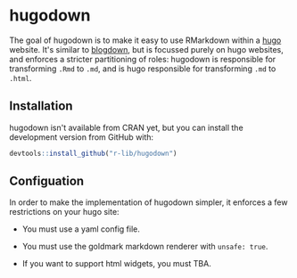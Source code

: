 
# hugodown

<!-- badges: start -->
<!-- badges: end -->

The goal of hugodown is to make it easy to use RMarkdown within a [hugo](http://gohugo.io/) website. It's similar to [blogdown](https://bookdown.org/yihui/blogdown/), but is focussed purely on hugo websites, and enforces a stricter partitioning of roles: hugodown is responsible for transforming `.Rmd` to `.md`, and is hugo responsible for transforming `.md` to `.html`.

## Installation

hugodown isn't available from CRAN yet, but you can install the development version from GitHub with:

``` r
devtools::install_github("r-lib/hugodown")
```

## Configuation

In order to make the implementation of hugodown simpler, it enforces a few restrictions on your hugo site:

* You must use a yaml config file.

* You must use the goldmark markdown renderer with `unsafe: true`.

* If you want to support html widgets, you must TBA.
